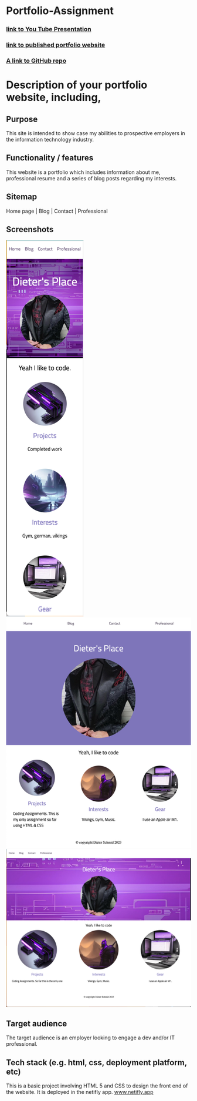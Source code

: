 # Portfolio-Assignment

### [link to You Tube Presentation](https://youtu.be/NcwfeJJPnlY)

### [link to published portfolio website](https://warm-chaja-5418bb.netlify.app)

### [A link to GitHub repo](https://github.com/Dieter1978/Portfolio-Assignment/)

# Description of your portfolio website, including,

## Purpose

This site is intended to show case my abilities to prospective employers in the information technology industry.

## Functionality / features

This website is a portfolio which includes information about me, professional resume and a series of blog posts regarding my interests.

## Sitemap

Home page | Blog | Contact | Professional

## Screenshots

![mobile-screenshots](./docs/mobile.png)
![tablet-screenshots](./docs/Tablet2.png)
![desktop-screenshots](./docs/desktop.png)

## Target audience

The target audience is an employer looking to engage a dev and/or IT professional.

## Tech stack (e.g. html, css, deployment platform, etc)

This is a basic project involving HTML 5 and CSS to design the front end of the website. It is deployed in the netifly app. www.netifly.app
